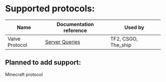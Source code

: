 
# Supported protocols:
| Name           | Documentation reference                                                   | Used by             |
|----------------|---------------------------------------------------------------------------|---------------------|
| Valve Protocol | [Server Queries](https://developer.valvesoftware.com/wiki/Server_queries) | TF2, CSGO, The_ship |

## Planned to add support:
Minecraft protocol

